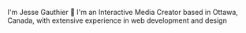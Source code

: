 I'm Jesse Gauthier 👋 I'm an Interactive Media Creator based in Ottawa, Canada, with extensive experience in web development and design
